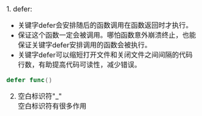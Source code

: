 <font size=4>
1. defer:<br>

- 关键字defer会安排随后的函数调用在函数返回时才执行。
- 保证这个函数一定会被调用。哪怕函数意外崩溃终止，也能保证关键字defer安排调用的函数会被执行。
- 关键字defer可以缩短打开文件和关闭文件之间间隔的代码行数，有助提高代码可读性，减少错误。

```go
defer func()
```

2. 空白标识符"_"<br>
   空白标识符有很多作用